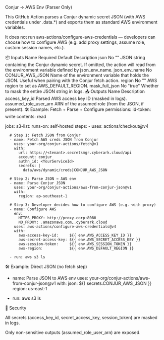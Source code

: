 Conjur → AWS Env (Parser Only)

This GitHub Action parses a Conjur dynamic secret JSON (with AWS credentials under .data.*) and exports them as standard AWS environment variables.

It does not run aws-actions/configure-aws-credentials — developers can choose how to configure AWS (e.g. add proxy settings, assume role, custom session names, etc.).

📦 Inputs
Name	Required	Default	Description
json	No	""	JSON string containing the Conjur dynamic secret. If omitted, the action will read from the environment variable defined by json_env_name.
json_env_name	No	CONJUR_AWS_JSON	Name of the environment variable that holds the JSON. Useful when pairing with the Conjur fetch action.
region	No	""	AWS region to set as AWS_DEFAULT_REGION.
mask_full_json	No	"true"	Whether to mask the entire JSON string in logs.
📤 Outputs
Name	Description
access_key_id	Parsed AWS access key ID (masked in logs).
assumed_role_user_arn	ARN of the assumed role (from the JSON, if present).
🛠️ Example: Fetch + Parse + Configure
permissions:
  id-token: write
  contents: read

jobs:
  s3-list:
    runs-on: self-hosted
    steps:
      - uses: actions/checkout@v4

      # Step 1: Fetch JSON from Conjur
      - name: Fetch AWS creds JSON from Conjur
        uses: your-org/conjur-actions/fetch@v1
        with:
          url: https://<tenant>.secretsmgr.cyberark.cloud/api
          account: conjur
          authn_id: <YourServiceId>
          secrets: |
            data/aws/dynamic/creds|CONJUR_AWS_JSON

      # Step 2: Parse JSON → AWS env
      - name: Parse Conjur JSON
        uses: your-org/conjur-actions/aws-from-conjur-json@v1
        with:
          region: ap-southeast-1

      # Step 3: Developer decides how to configure AWS (e.g. with proxy)
      - name: Configure AWS
        env:
          HTTPS_PROXY: http://proxy.corp:8080
          NO_PROXY: .amazonaws.com,.cyberark.cloud
        uses: aws-actions/configure-aws-credentials@v4
        with:
          aws-access-key-id:     ${{ env.AWS_ACCESS_KEY_ID }}
          aws-secret-access-key: ${{ env.AWS_SECRET_ACCESS_KEY }}
          aws-session-token:     ${{ env.AWS_SESSION_TOKEN }}
          aws-region:            ${{ env.AWS_DEFAULT_REGION }}

      - run: aws s3 ls

🛠️ Example: Direct JSON (no fetch step)
- name: Parse JSON to AWS env
  uses: your-org/conjur-actions/aws-from-conjur-json@v1
  with:
    json: ${{ secrets.CONJUR_AWS_JSON }}
    region: us-east-1

- run: aws s3 ls

🔐 Security

All secrets (access_key_id, secret_access_key, session_token) are masked in logs.

Only non-sensitive outputs (assumed_role_user_arn) are exposed.
